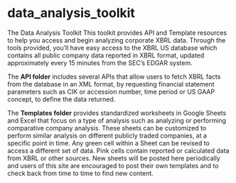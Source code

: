 # data_analysis_toolkit
The Data Analysis Toolkit
This toolkit provides API and Template resources to help you access and begin analyzing corporate XBRL
data. Through the tools provided, you’ll have easy access to the XBRL US database which contains all
public company data reported in XBRL format, updated approximately every 15 minutes from the SEC’s
EDGAR system.

The **API folder** includes several APIs that allow users to fetch XBRL facts from the database in an XML
format, by requesting financial statement parameters such as CIK or accession number, time period or
US GAAP concept, to define the data returned.

The **Templates folder** provides standardized worksheets in Google Sheets and Excel that focus on a type
of analysis such as analyzing or performing comparative company analysis. These sheets can be
customized to perform similar analysis on different publicly traded companies, at a specific point in
time. Any green cell within a Sheet can be revised to access a different set of data. Pink cells contain
reported or calculated data from XBRL or other sources. New sheets will be posted here periodically and
users of this site are encouraged to post their own templates and to check back from time to time to
find new content.
